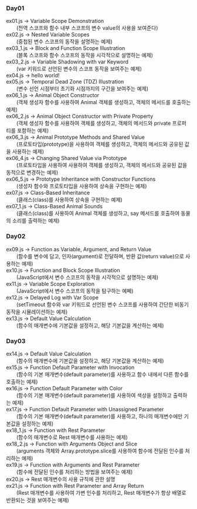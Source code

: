 ### Day01
ex01.js    ->   Variable Scope Demonstration <br>
&emsp;&emsp;(전역 스코프와 함수 내부 스코프의 변수 value의 사용을 보여준다) <br>
ex02.js    ->   Nested Variable Scopes <br>
&emsp;&emsp;(중첩된 변수 스코프의 동작을 설명하는 예제) <br>
ex03_1.js  ->   Block and Function Scope Illustration <br>
&emsp;&emsp;(블록 스코프와 함수 스코프의 동작을 시각적으로 설명하는 예제) <br>
ex03_2.js  ->   Variable Shadowing with var Keyword <br>
&emsp;&emsp;(var 키워드로 선언된 변수의 스코프 동작을 보여주는 예제) <br>
ex04.js    ->   hello world! <br>
ex05.js    ->   Temporal Dead Zone (TDZ) Illustration <br>
&emsp;&emsp;(변수 선언 시점부터 초기화 시점까지의 구간을 보여주는 예제) <br>
ex06_1.js  ->   Animal Object Constructor <br>
&emsp;&emsp;(객체 생성자 함수를 사용하여 Animal 객체를 생성하고, 객체의 메서드를 호출하는 예제) <br>
ex06_2.js  ->   Animal Object Constructor with Private Property <br>
&emsp;&emsp;(객체 생성자 함수를 사용하여 객체를 생성하고, 객체의 메서드와 private 프로퍼티를 포함하는 예제) <br>
ex06_3.js  ->   Animal Prototype Methods and Shared Value <br>
&emsp;&emsp;(프로토타입(prototype)을 사용하여 객체를 생성하고, 객체의 메서드와 공유된 값을 사용하는 예제) <br>
ex06_4.js  ->   Changing Shared Value via Prototype <br>
&emsp;&emsp;(프로토타입을 사용하여 사용하여 객체를 생성하고, 객체의 메서드와 공유된 값을 동적으로 변경하는 예제) <br>
ex06_5.js  ->   Prototype Inheritance with Constructor Functions <br>
&emsp;&emsp;(생성자 함수와 프로토타입을 사용하여 상속을 구현하는 예제) <br>
ex07.js    ->   Class-Based Inheritance <br>
&emsp;&emsp;(클래스(class)를 사용하여 상속을 구현하는 예제) <br>
ex07_1.js  ->   Class-Based Animal Sounds <br>
&emsp;&emsp;(클래스(class)를 사용하여 Animal 객체를 생성하고, say 메서드를 호출하여 동물의 소리를 출력하는 예제) <br>



### Day02 
ex09.js   ->    Function as Variable, Argument, and Return Value <br>
&emsp;&emsp;(함수를 변수에 담고, 인자(argument)로 전달하며, 반환 값(return value)으로 사용하는 예제) <br>
ex10.js   ->    Function and Block Scope Illustration <br>
&emsp;&emsp;(JavaScript에서 변수 스코프의 동작을 시각적으로 설명하는 예제) <br>
ex11.js   ->    Variable Scope Exploration <br>
&emsp;&emsp;(JavaScript에서 변수 스코프의 동작을 탐구하는 예쩨) <br>
ex12.js   ->    Delayed Log with Var Scope <br>
&emsp;&emsp;(setTimeout 함수와 var 키워드로 선언된 변수 스코프를 사용하여 간단한 비동기 동작을 시뮬레이션하는 예제) <br>
ex13.js   ->    Default Value Calculation <br>
&emsp;&emsp;(함수의 매개변수에 기본값을 설정하고, 해당 기본값을 계산하는 예제) <br>

### Day03
ex14.js   ->    Default Value Calculation <br>
&emsp;&emsp;(함수의 매개변수에 기본값을 설정하고, 해당 기본값을 계산하는 예제) <br>
ex15.js   ->    Function Default Parameter with Invocation <br>
&emsp;&emsp;(함수의 기본 매개변수(default parameter)를 사용하고 함수 내에서 다른 함수를 호출하는 예제) <br>
ex16.js   ->	Function Default Parameter with Color <br>
&emsp;&emsp;(함수의 기본 매개변수(default parameter)를 사용하여 색상을 설정하고 출력하는 예제) <br>
ex17.js   ->	Function Default Parameter with Unassigned Parameter <br>
&emsp;&emsp;(함수의 기본 매개변수(default parameter)를 사용하고, 하나의 매개변수에만 기본값을 설정하는 예제) <br>
ex18_1.js ->	Function with Rest Parameter <br>
&emsp;&emsp;(함수의 매개변수로 Rest 매개변수를 사용하는 예제) <br>
ex18_2.js ->	Function with Arguments Object and Slice <br>
&emsp;&emsp;(arguments 객체와 Array.prototype.slice를 사용하여 함수에 전달된 인수를 처리하는 예제) <br>
ex19.js   ->	Function with Arguments and Rest Parameter <br>
&emsp;&emsp;(함수에 전달된 인수를 처리하는 방법을 보여주는 예제) <br>
ex20.js   ->	Rest 매개변수의 사용 규칙에 관한 설명 <br>
ex21.js   ->	Function with Rest Parameter and Array Return <br>
&emsp;&emsp;(Rest 매개변수를 사용하여 가변 인수를 처리하고, Rest 매개변수가 항상 배열로 반환되는 것을 보여주는 예제) <br>

